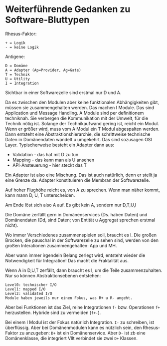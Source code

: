 # Weiterführende Gedanken zu Software-Bluttypen 


Rhesus-Faktor:

```
+ = Logik
- = keine Logik
```

Antigene:
```
D = Domäne
A = Adapter (Ap=Provider, Ag=Gate)
T = Technik
U = Utility
I = Integration
```

Sichtbar in einer Softwarezelle sind erstmal nur D und A.

Da es zwischen den Modulen aber keine funktionalen Abhängigkeiten gibt, müssen sie zusammengehalten werden. Das machen I Module. Das sind Application und Message Handling.
A Module sind per definitionem techniknah. Sie verbergen die Kommunikation mit der Umwelt, für die Technik nötig ist. Solange der Technikaufwand gering ist, reicht ein Modul. Wenn er größer wird, muss vom A Modul ein T Modul abgespalten werden. Dann entsteht eine Abstraktionshierarchie, die schrittweise technische Daten in Domänendaten wandelt u umgekehrt. Das sind sozusagen OSI Layer. Typischerweise besteht ein Adapter dann aus:

- Validation - das hat mit D zu tun
- Mapping - das kann man als U ansehen
- API-Ansteuerung - hier steckt das T

Ein Adapter ist also eine Mischung. Das ist auch natürlich, denn er stellt ja eine Grenze da. Adapter konstituieren die Membran der Softwarezelle.

Auf hoher Flughöhe reicht es, von A zu sprechen. Wenn man näher kommt, kann mann D, U, T unterscheiden.

Am Ende löst sich also A auf. Es gibt kein A, sondern nur D,T,U,I

Die Domäne zerfällt gern in Domänenservices (Ds. haben Daten) und Domänendaten (Dd, sind Daten; von Entität u Aggregat sprechen erstmal nicht).

Wo immer Verschiedenes zusammenspielen soll, braucht es I. Die großen Brocken, die pauschal in der Softwarezelle zu sehen sind, werden von den großen Interationen zusammengehalten: App und MH.

Aber wann immer irgendein Belang zerlegt wird, entsteht wieder die Notwendigkeit für Integration! Das macht die Fraktalität aus.

Wenn A in D,U,T zerfällt, dann braucht es I, um die Teile zusammenzuhalten. Nur so können Abstraktionsebenen entstehen:

```
Level0: technischer I/O
Level1: mapped I/O
Level2: validated I/O
Module haben jeweils nur einen Fokus, was R+ u R- angeht. 
```

Aber bei Funktionen ist das Ziel, reine Integrationen `f-` bzw. Operationen `f+` herzustellen. Hybride sind zu vermeiden (`f+-`).

Bei einem I Modul ist der Fokus natürlich Integration. `I-` zu schreiben, ist überflüssig. Aber bei Domänenmodulen kann es nützlich sein, den Rhesus-Faktor zu anzugeben: `D+` ist ein Domänenservice. Aber `D-` ist zb eine Domänenklasse, die integriert Vllt verbindet sie zwei `D+` Klassen.
